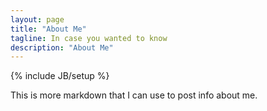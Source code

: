 ```yaml
---
layout: page
title: "About Me"
tagline: In case you wanted to know
description: "About Me"
---
```

{% include JB/setup %}

This is more markdown that I can use to post info about me.